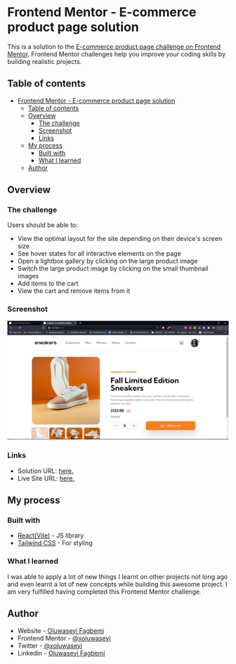 # Frontend Mentor - E-commerce product page solution

This is a solution to the [E-commerce product page challenge on Frontend Mentor](https://www.frontendmentor.io/challenges/ecommerce-product-page-UPsZ9MJp6). Frontend Mentor challenges help you improve your coding skills by building realistic projects.

## Table of contents

- [Frontend Mentor - E-commerce product page solution](#frontend-mentor---e-commerce-product-page-solution)
  - [Table of contents](#table-of-contents)
  - [Overview](#overview)
    - [The challenge](#the-challenge)
    - [Screenshot](#screenshot)
    - [Links](#links)
  - [My process](#my-process)
    - [Built with](#built-with)
    - [What I learned](#what-i-learned)
  - [Author](#author)

## Overview

### The challenge

Users should be able to:

- View the optimal layout for the site depending on their device's screen size
- See hover states for all interactive elements on the page
- Open a lightbox gallery by clicking on the large product image
- Switch the large product image by clicking on the small thumbnail images
- Add items to the cart
- View the cart and remove items from it

### Screenshot

![](./sneakers-lp.jpg)

### Links

- Solution URL: [here.](https://github.com/xOluwaseyi/sneakers-e-commerce)
- Live Site URL: [here.](https://seyi-sneakers-ecommerce.netlify.app/)

## My process

### Built with

- [React(Vite)](https://reactjs.org/) - JS library
- [Tailwind CSS](https://tailwindcss.com/) - For styling

### What I learned

I was able to apply a lot of new things I learnt on other projects not long ago and even learnt a lot of new concepts while building this awesome project. I am very fulfilled having completed this Frontend Mentor challenge.

## Author

- Website - [Oluwaseyi Fagbemi](https://seyiportfolio.netlify.app/)
- Frontend Mentor - [@xoluwaseyi](https://www.frontendmentor.io/profile/xoluwaseyi)
- Twitter - [@xoluwaseyi](https://www.twitter.com/xoluwaseyi)
- Linkedin - [Oluwaseyi Fagbemi](https://linkedin.com/in/xoluwaseyi)
